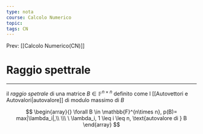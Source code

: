 ```yaml
---
type: nota
course: Calcolo Numerico
topic: 
tags: CN
---
```


Prev: [[Calcolo Numerico(CN)]]

# Raggio spettrale
---
il _raggio spetrale_ di una matrice $B \in \mathbb{F}^{n\times n}$ definito come l [[Autovettori e Autovalori|autovalore]] di modulo massimo di $B$

$$
\begin{array}{}
\forall B \in \mathbb{F}^{n\times n}, p(B)= max|\lambda_i|,\\ \\\ \  \lambda_i, 1 \leq i \leq n, \text{autovalore di } B
\end{array}
$$
